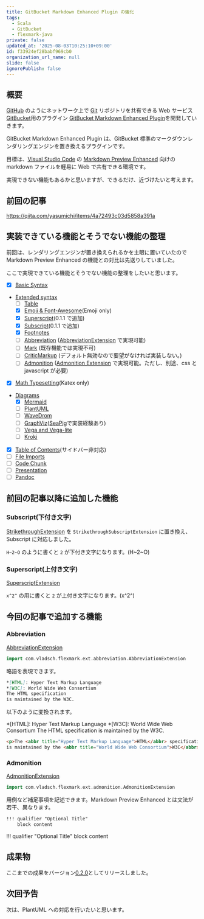```yaml
---
title: GitBucket Markdown Enhanced Plugin の強化
tags:
  - Scala
  - GitBucket
  - flexmark-java
private: false
updated_at: '2025-08-03T10:25:10+09:00'
id: f33924ef28babf969cb0
organization_url_name: null
slide: false
ignorePublish: false
---
```


## 概要

[GitHub](https://github.com/) のようにネットワーク上で [Git](https://git-scm.com/) リポジトリを共有できる Web サービス [GitBucket](https://gitbucket.github.io/)用のプラグイン [GitBucket Markdown Enhanced Plugin](https://github.com/yasumichi/gitbucket-markdown-enhanced)を開発していきます。

GitBucket Markdown Enhanced Plugin は、GitBucket 標準のマークダウンレンダリングエンジンを置き換えるプラグインです。

目標は、[Visual Studio Code](https://code.visualstudio.com/) の [Markdown Preview Enhanced](https://shd101wyy.github.io/markdown-preview-enhanced/#/) 向けの markdown ファイルを軽易に Web で共有できる環境です。

実現できない機能もあるかと思いますが、できるだけ、近づけたいと考えます。

## 前回の記事

https://qiita.com/yasumichi/items/4a72493c03d5858a391a

## 実装できている機能とそうでない機能の整理

前回は、レンダリングエンジンが置き換えられるかを主眼に置いていたので Markdown Preview Enhanced の機能との対比は先送りしていました。

ここで実現できている機能とそうでない機能の整理をしたいと思います。

- [x] [Basic Syntax](https://shd101wyy.github.io/markdown-preview-enhanced/#/markdown-basics?id=syntax-guide)
- [Extended syntax](https://shd101wyy.github.io/markdown-preview-enhanced/#/markdown-basics?id=extended-syntax)
  - [ ] [Table](https://shd101wyy.github.io/markdown-preview-enhanced/#/markdown-basics?id=table)
  - [x] [Emoji & Font-Awesome](https://shd101wyy.github.io/markdown-preview-enhanced/#/markdown-basics?id=emoji-amp-font-awesome)(Emoji only)
  - [x] [Superscript](https://shd101wyy.github.io/markdown-preview-enhanced/#/markdown-basics?id=superscript)(0.1.1 で追加)
  - [x] [Subscript](https://shd101wyy.github.io/markdown-preview-enhanced/#/markdown-basics?id=subscript)(0.1.1 で追加)
  - [x] [Footnotes](https://shd101wyy.github.io/markdown-preview-enhanced/#/markdown-basics?id=footnotes)
  - [ ] [Abbreviation](https://shd101wyy.github.io/markdown-preview-enhanced/#/markdown-basics?id=abbreviation) ([AbbreviationExtension](https://github.com/vsch/flexmark-java/wiki/Extensions#abbreviationl) で実現可能)
  - [ ] [Mark](https://shd101wyy.github.io/markdown-preview-enhanced/#/markdown-basics?id=mark) (既存機能では実現不可)
  - [ ] [CriticMarkup](https://shd101wyy.github.io/markdown-preview-enhanced/#/markdown-basics?id=criticmarkup) (デフォルト無効なので要望がなければ実装しない。)
  - [ ] [Admonition](https://shd101wyy.github.io/markdown-preview-enhanced/#/markdown-basics?id=admonition) ([Admonition Extension](https://github.com/vsch/flexmark-java/wiki/Admonition-Extension) で実現可能。ただし、別途、css と javascript が必要)
- [x] [Math Typesetting](https://shd101wyy.github.io/markdown-preview-enhanced/#/math)(Katex only)
- [Diagrams](https://shd101wyy.github.io/markdown-preview-enhanced/#/diagrams)
  - [x] [Mermaid](https://shd101wyy.github.io/markdown-preview-enhanced/#/diagrams?id=mermaid)
  - [ ] [PlantUML](https://shd101wyy.github.io/markdown-preview-enhanced/#/diagrams?id=plantuml)
  - [ ] [WaveDrom](https://shd101wyy.github.io/markdown-preview-enhanced/#/diagrams?id=wavedrom)
  - [ ] [GraphViz](https://shd101wyy.github.io/markdown-preview-enhanced/#/diagrams?id=graphviz)([SeaPig](https://github.com/yasumichi/seapig)で実装経験あり)
  - [ ] [Vega and Vega-lite](https://shd101wyy.github.io/markdown-preview-enhanced/#/diagrams?id=vega-and-vega-lite)
  - [ ] [Kroki](https://shd101wyy.github.io/markdown-preview-enhanced/#/diagrams?id=kroki)
- [x] [Table of Contents](https://shd101wyy.github.io/markdown-preview-enhanced/#/toc)(サイドバー非対応)
- [ ] [File Imports](https://shd101wyy.github.io/markdown-preview-enhanced/#/file-imports)
- [ ] [Code Chunk](https://shd101wyy.github.io/markdown-preview-enhanced/#/code-chunk)
- [ ] [Presentation](https://shd101wyy.github.io/markdown-preview-enhanced/#/presentation)
- [ ] [Pandoc](https://shd101wyy.github.io/markdown-preview-enhanced/#/pandoc)

## 前回の記事以降に追加した機能

### Subscript(下付き文字)

[StrikethroughExtension](https://github.com/vsch/flexmark-java/wiki/Extensions#gfm-strikethroughsubscript) を `StrikethroughSubscriptExtension` に置き換え、Subscript に対応しました。

`H~2~O` のように書くと `2` が下付き文字になります。(H~2~O)

### Superscript(上付き文字)

[SuperscriptExtension](https://github.com/vsch/flexmark-java/wiki/Extensions#superscript)

`x^2^` の用に書くと `2` が上付き文字になります。(x^2^)

## 今回の記事で追加する機能

### Abbreviation

[AbbreviationExtension](https://github.com/vsch/flexmark-java/wiki/Extensions#abbreviation)

```scala
import com.vladsch.flexmark.ext.abbreviation.AbbreviationExtension
```

略語を表現できます。

```markdown
*[HTML]: Hyper Text Markup Language
*[W3C]: World Wide Web Consortium
The HTML specification
is maintained by the W3C.
```

以下のように変換されます。

*[HTML]: Hyper Text Markup Language
*[W3C]: World Wide Web Consortium
The HTML specification
is maintained by the W3C.

```html
<p>The <abbr title="Hyper Text Markup Language">HTML</abbr> specification
is maintained by the <abbr title="World Wide Web Consortium">W3C</abbr>.</p>
```

### Admonition

[AdmonitionExtension](https://github.com/vsch/flexmark-java/wiki/Extensions#admonition)

```scala
import com.vladsch.flexmark.ext.admonition.AdmonitionExtension
```

用例など補足事項を記述できます。Markdown Preview Enhanced とは文法が若干、異なります。

```markdown
!!! qualifier "Optional Title"
    block content 
```

!!! qualifier "Optional Title"
    block content 

## 成果物

ここまでの成果をバージョン[0.2.0](https://github.com/yasumichi/gitbucket-markdown-enhanced/releases/tag/0.2.0)としてリリースしました。

## 次回予告

次は、PlantUML への対応を行いたいと思います。
